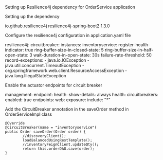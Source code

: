 Setting up Resilience4j dependency for OrderService application

Setting up the dependency

  <dependency>
            <groupId>io.github.resilience4j</groupId>
            <artifactId>resilience4j-spring-boot2</artifactId>
            <version>1.3.0</version>
        </dependency>

Configure the resilience4j configuration in application.yaml file

resilience4j:
  circuitbreaker:
    instances:
      inventoryservice:
        register-health-indicator: true
        ring-buffer-size-in-closed-state: 5
        ring-buffer-size-in-half-open-state: 3
        wait-duration-in-open-state: 30s
        failure-rate-threshold: 50
        record-exceptions:
          - java.io.IOException
          - java.util.concurrent.TimeoutException
          - org.springframework.web.client.ResourceAccessException
          - java.lang.IllegalStateException


Enable the actuator endpoints for circuit breaker

management:
  endpoint:
    health:
      show-details: always
  health:
    circuitbreakers:
      enabled: true
  endpoints:
    web:
      exposure:
        include: "*"

Add the CircuitBreaker annotation in the saveOrder method in OrderServiceImpl class

    @Override
    @CircuitBreaker(name = "inventoryservice")
    public Order saveOrder(Order order) {
            //discoveryClient();
            loadBalancedUsingRestTemplate();
            //inventoryFeignClient.updateQty();
            return this.orderDAO.save(order);
    }
